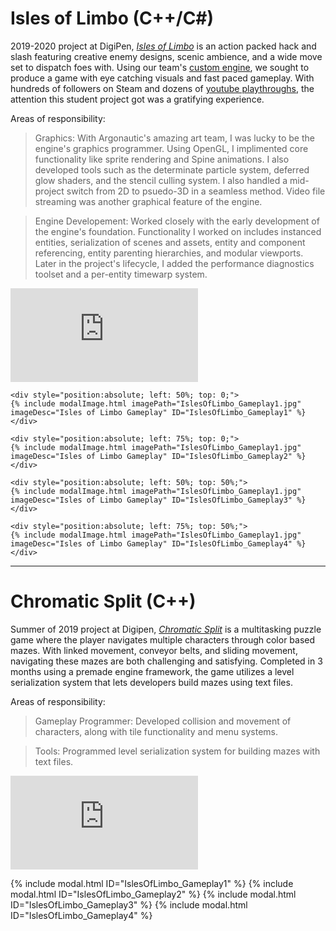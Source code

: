 # Isles of Limbo (C++/C#)

2019-2020 project at DigiPen, [_Isles of Limbo_](https://store.steampowered.com/app/1389260/Isles_of_Limbo/) is an action packed hack and slash featuring creative enemy designs, scenic ambience, and a wide move set to dispatch foes with. Using our team's [custom engine](), we sought to produce a game with eye catching visuals and fast paced gameplay. With hundreds of followers on Steam and dozens of [youtube playthroughs](https://www.youtube.com/results?search_query=isles+of+limbo), the attention this student project got was a gratifying experience.

Areas of responsibility:

> Graphics: With Argonautic's amazing art team, I was lucky to be the engine's graphics programmer. Using OpenGL, I implimented core functionality like sprite rendering and Spine animations. I also developed tools such as the determinate particle system, deferred glow shaders, and the stencil culling system. I also handled a mid-project switch from 2D to psuedo-3D in a seamless method. Video file streaming was another graphical feature of the engine.

> Engine Developement: Worked closely with the early development of the engine's foundation. Functionality I worked on includes instanced entities, serialization of scenes and assets, entity and component referencing, entity parenting hierarchies, and modular viewports. Later in the project's lifecycle, I added the performance diagnostics toolset and a per-entity timewarp system.

<div class="aspect-ratio">
    <iframe src="https://www.youtube.com/embed/qTxM9mSe6K4" 
        frameborder="0" 
        allowfullscreen>
    </iframe>
  
    <div style="position:absolute; left: 50%; top: 0;">
    {% include modalImage.html imagePath="IslesOfLimbo_Gameplay1.jpg" imageDesc="Isles of Limbo Gameplay" ID="IslesOfLimbo_Gameplay1" %}
    </div>

    <div style="position:absolute; left: 75%; top: 0;">
    {% include modalImage.html imagePath="IslesOfLimbo_Gameplay1.jpg" imageDesc="Isles of Limbo Gameplay" ID="IslesOfLimbo_Gameplay2" %}
    </div>

    <div style="position:absolute; left: 50%; top: 50%;">
    {% include modalImage.html imagePath="IslesOfLimbo_Gameplay1.jpg" imageDesc="Isles of Limbo Gameplay" ID="IslesOfLimbo_Gameplay3" %}
    </div>

    <div style="position:absolute; left: 75%; top: 50%;">
    {% include modalImage.html imagePath="IslesOfLimbo_Gameplay1.jpg" imageDesc="Isles of Limbo Gameplay" ID="IslesOfLimbo_Gameplay4" %}
    </div>

</div>

<p></p>
<hr>

# Chromatic Split (C++)

Summer of 2019 project at Digipen, [_Chromatic Split_]() is a multitasking puzzle game where the player navigates multiple characters through color based mazes. With linked movement, conveyor belts, and sliding movement, navigating these mazes are both challenging and satisfying. Completed in 3 months using a premade engine framework, the game utilizes a level serialization system that lets developers build mazes using text files.

Areas of responsibility:

> Gameplay Programmer: Developed collision and movement of characters, along with tile functionality and menu systems.

> Tools: Programmed level serialization system for building mazes with text files.

<div class="aspect-ratio">
    <iframe src="https://www.youtube.com/embed/qTxM9mSe6K4" 
        frameborder="0" 
        allowfullscreen>
    </iframe>
</div>
<p></p>

{% include modal.html ID="IslesOfLimbo_Gameplay1" %}
{% include modal.html ID="IslesOfLimbo_Gameplay2" %}
{% include modal.html ID="IslesOfLimbo_Gameplay3" %}
{% include modal.html ID="IslesOfLimbo_Gameplay4" %}